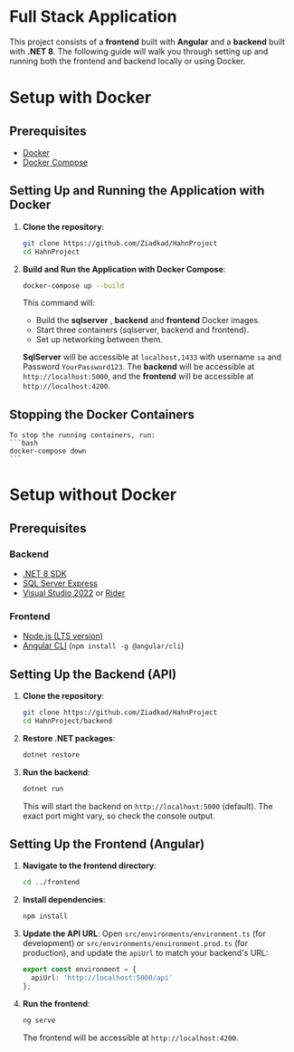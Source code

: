 # Full Stack Application


This project consists of a **frontend** built with **Angular** and a **backend** built with **.NET 8**. The following guide will walk you through setting up and running both the frontend and backend locally or using Docker.

# Setup with Docker


## Prerequisites

- [Docker](https://www.docker.com/products/docker-desktop)
- [Docker Compose](https://docs.docker.com/compose/)

## Setting Up and Running the Application with Docker

1. **Clone the repository**:
    ```bash
    git clone https://github.com/Ziadkad/HahnProject
    cd HahnProject
    ```

2. **Build and Run the Application with Docker Compose**:
    ```bash
    docker-compose up --build
    ```

   This command will:
   - Build the **sqlserver** , **backend** and **frontend** Docker images.
   - Start three containers (sqlserver, backend and frontend).
   - Set up networking between them.

   **SqlServer** will be accessible at `localhost,1433` with username `sa` and Password `YourPassword123`. The **backend** will be accessible at `http://localhost:5000`, and the **frontend** will be accessible at `http://localhost:4200`.

## Stopping the Docker Containers

    To stop the running containers, run:
    ```bash
    docker-compose down
    ```


# Setup without Docker


## Prerequisites

### Backend
- [.NET 8 SDK](https://dotnet.microsoft.com/en-us/download/dotnet/8.0)
- [SQL Server Express](https://www.microsoft.com/en-us/sql-server/sql-server-editions-express)
- [Visual Studio 2022](https://visualstudio.microsoft.com/) or [Rider](https://www.jetbrains.com/rider/)

### Frontend
- [Node.js (LTS version)](https://nodejs.org/)
- [Angular CLI](https://angular.io/cli) (`npm install -g @angular/cli`)

## Setting Up the Backend (API)

1. **Clone the repository**:
    ```bash
    git clone https://github.com/Ziadkad/HahnProject
    cd HahnProject/backend
    ```

2. **Restore .NET packages**:
    ```bash
    dotnet restore
    ```

3. **Run the backend**:
    ```bash
    dotnet run
    ```
    This will start the backend on `http://localhost:5000` (default). The exact port might vary, so check the console output.

## Setting Up the Frontend (Angular)

1. **Navigate to the frontend directory**:
    ```bash
    cd ../frontend
    ```

2. **Install dependencies**:
    ```bash
    npm install
    ```

3. **Update the API URL**:
   Open `src/environments/environment.ts` (for development) or `src/environments/environment.prod.ts` (for production), and update the `apiUrl` to match your backend's URL:
    ```typescript
    export const environment = {
      apiUrl: 'http://localhost:5000/api'
    };
    ```

4. **Run the frontend**:
    ```bash
    ng serve
    ```
    The frontend will be accessible at `http://localhost:4200`.
